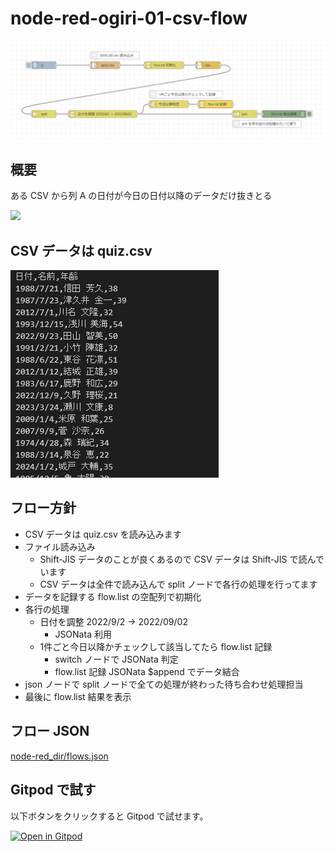 # node-red-ogiri-01-csv-flow

![](image1.png)

## 概要

ある CSV から列 A の日付が今日の日付以降のデータだけ抜きとる

![](https://lh3.googleusercontent.com/drive-viewer/AJc5JmQUZ6P2jvOkAPOMlGS8kOn-zb-XUI6-h40l0mQxIJ-ejfkKuJBchdkRXDFmBJvethU6LxIMSPg=w2640-h1586)

## CSV データは quiz.csv

![](image2.png)

## フロー方針

- CSV データは quiz.csv を読み込みます
- ファイル読み込み
  - Shift-JIS データのことが良くあるので CSV データは Shift-JIS で読んでいます
  - CSV データは全件で読み込んで split ノードで各行の処理を行ってます
- データを記録する flow.list の空配列で初期化
- 各行の処理
  - 日付を調整 2022/9/2 -> 2022/09/02
    - JSONata 利用
  - 1件ごと今日以降かチェックして該当してたら flow.list 記録
    - switch ノードで JSONata 判定
    - flow.list 記録 JSONata $append でデータ結合
- json ノードで split ノードで全ての処理が終わった待ち合わせ処理担当
- 最後に flow.list 結果を表示

## フロー JSON

[node-red_dir/flows.json](node-red_dir/flows.json)

## Gitpod で試す

以下ボタンをクリックすると Gitpod で試せます。

[![Open in Gitpod](https://gitpod.io/button/open-in-gitpod.svg)](https://gitpod.io/#https://github.com/1ft-seabass/node-red-ogiri-01-csv-flow)